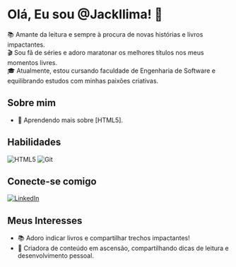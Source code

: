 # Olá, Eu sou @Jackllima! 👋

📚 Amante da leitura e sempre à procura de novas histórias e livros impactantes.  
🎬 Sou fã de séries e adoro maratonar os melhores títulos nos meus momentos livres.  
🎓 Atualmente, estou cursando faculdade de Engenharia de Software e equilibrando estudos com minhas paixões criativas.


## Sobre mim

- 🌱 Aprendendo mais sobre [HTML5].

## Habilidades

![HTML5](https://img.shields.io/badge/HTML5-E34F26?style=for-the-badge&logo=html5&logoColor=white)
![Git](https://img.shields.io/badge/Git-F05032?style=for-the-badge&logo=git&logoColor=white)


## Conecte-se comigo

[![LinkedIn](https://img.shields.io/badge/LinkedIn-blue?style=for-the-badge&logo=linkedin)](https://www.linkedin.com/in/jaqueline-de-souza-lima-7b68242ba/)

## Meus Interesses

- 📚 Adoro indicar livros e compartilhar trechos impactantes!
- 🎥 Criadora de conteúdo em ascensão, compartilhando dicas de leitura e desenvolvimento pessoal.

